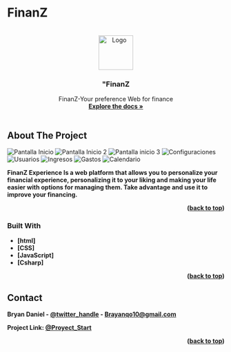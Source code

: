 # FinanZ
<a name="readme-top"></a>
<!-- PROJECT LOGO -->
<br />
<div align="center">
  <a href="https://github.com/github_username/repo_name">
    <img src=" ![Pagina FinanZ](https://github.com/DragontitanB/FinanZ/assets/107432108/96c668f7-092c-4733-b685-4048cbdc18ee)" alt="Logo" width="80" height="80">
  </a>

  <h3 align="center">"FinanZ</h3>
    <p align="center">
    FinanZ-Your preference Web for finance
    <br />
    <a href="https://github.com/DragontitanB?tab=repositories"><strong>Explore the docs »</strong></a>
    <br />
    <br />
  </p>
</div>

<!-- ABOUT THE PROJECT -->
## About The Project

![Pantalla Inicio](https://github.com/DragontitanB/FinanZ/assets/107432108/baae0525-6250-40b9-ae21-9e6b47c05b75)
![Pantalla Inicio 2](https://github.com/DragontitanB/FinanZ/assets/107432108/f00f3c13-3a12-4f5a-a9f1-3e6eee0ce5a3)
![Pantalla inicio 3](https://github.com/DragontitanB/FinanZ/assets/107432108/f26f5c2c-6fc6-4377-805f-5011eb97d486)
![Configuraciones](https://github.com/DragontitanB/FinanZ/assets/107432108/252f913c-3abc-4c9c-9312-d888d781403c)
![Usuarios](https://github.com/DragontitanB/FinanZ/assets/107432108/bc960763-b716-407f-a24b-c2e3756fec90)
![Ingresos](https://github.com/DragontitanB/FinanZ/assets/107432108/6b7db375-f767-4e4e-9c45-75a26d9616c3)
![Gastos](https://github.com/DragontitanB/FinanZ/assets/107432108/5009f08d-ea00-42c9-b48b-090480475cb2)
![Calendario](https://github.com/DragontitanB/FinanZ/assets/107432108/456c425a-605e-4108-94f2-2e85c4c961f4)



<b>FinanZ Experience<b> Is a web platform that allows you to personalize your financial experience, personalizing it to your liking and making your life easier with options for managing them. Take advantage and use it to improve your financing.

<p align="right">(<a href="#readme-top">back to top</a>)</p>

### Built With

* [html]
* [CSS]
* [JavaScript]
* [Csharp]

<p align="right">(<a href="#readme-top">back to top</a>)</p>

<!-- CONTACT -->
## Contact

Bryan Daniel - [@twitter_handle](https://twitter.com/brayanqo10) - Brayanqo10@gmail.com

Project Link: [@Proyect_Start](https://github.com/DragontitanB/FinanZ)

<p align="right">(<a href="#readme-top">back to top</a>)</p>

